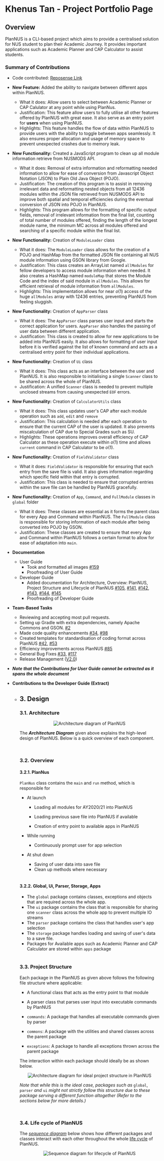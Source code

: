 # Khenus Tan - Project Portfolio Page

## Overview

PlanNUS is a CLI-based project which aims to provide a centralised solution for NUS student to plan their Academic Journey. It provides important applications such as Academic Planner and CAP Calculator to assist students. 

### Summary of Contributions

* Code contributed: [Reposense Link](https://nus-cs2113-ay2021s1.github.io/tp-dashboard/#breakdown=true&search=khenus&sort=groupTitle&sortWithin=title&since=2020-09-27&timeframe=commit&mergegroup=&groupSelect=groupByRepos&checkedFileTypes=docs~functional-code~test-code~other "Link to contributed code")
* **New Feature:** Added the ability to navigate between different apps within PlanNUS.
    * What it does: Allow users to select between Academic Planner or CAP Calulator at any point while using PlanNus.
    * Justification: This feature allow users to fully utilise all other features offered by PlanNUS with great ease. It also serve as an entry point for **users** when using PlanNUS.
    * Highlights: This feature handles the flow of data within PlanNUS to provide users with the ability to toggle between apps seamlessly. It also ensures proper allocation and usage of memory space to prevent unexpected crashes due to memory leak.
* **New Functionality:** Created a JavaScript program to clean up all module information retrieve from NUSMODS API.
    * What it does: Removal of extra information and reformatting needed information to allow for ease of conversion from Javascript Object Notation (JSON) to Plain Old Java Object (POJO).
    * Justification: The creation of this program is to assist in removing irrelevant data and reformatting nested objects from all 12436 modules within the JSON file retrieved from NUSMODS API to improve both spatial and temporal efficiencies during the eventual conversion of JSON into POJO in PlanNUS.
    * Highlights: This program allows for the formatting of specific output fields, removal of irrelevant information from the final list, counting of total number of modules offered, finding the length of the longest module name, the minimum MC across all modules offered and searching of a specific module within the final list.
* **New Functionality:** Creation of `ModuleLoader` class
    * What it does: The `ModuleLoader` class allows for the creation of a POJO and HashMap from the formatted JSON file containing all NUS module information using GSON library from Google.
    * Justification: This class creates an ArrayList named `allModules` for fellow developers to access module information when needed.  It also creates a HashMap named `moduleMap` that stores the Module Code and the index of said module in `allModules`. This allows for efficient retrieval of module information from `allModules`.
    * Highlights: This implementation allows for near $o(1)$ access of the huge `allModules` array with 12436 entries, preventing PlanNUS from feeling sluggish. 
* **New Functionality:** Creation of `AppParser` class
    * What it does: The `AppParser` class parses user input and starts the correct application for users. `AppParser` also handles the passing of user data between different application. 
    * Justification:  This class is created to allow for new applications to be added into PlanNUS easily. It also allows for formatting of user input before it is verified against the list of known command and acts as a centralised entry point for their individual applications.
* **New Functionality:** Creation of `Ui` class
    * What it does: This class acts as an interface between the user and PlanNUS. It is also responsible to initialising a single `Scanner` class to be shared across the whole of PlanNUS.
    * Justification:  A unified `Scanner` class is needed to prevent multiple unclosed streams from causing unexpected `EOF` errors. 
* **New Functionality:**  Creation of `CalculatorUtils` class
    * What it does: This class updates user's CAP after each module operation such as `add`, `edit` and `remove`
    * Justification: This calculation is needed after each operation to ensure that the current CAP of the user is updated. It also prevents miscalculation of CAP due to Special Grades such as SU.
    * Highlights: These operations improves overall efficiency of CAP Calculator as these operation execute within $o(1)$ time and allows `current` command in CAP Calculator to be $o(1)$.
* **New Functionality:** Creation of `FieldValidator` class
    * What it does: `FieldValidator` is responsible for ensuring that each entry from the save file is valid. It also gives information regarding which specific field within that entry is corrupted.
    * Justification: This class is needed to ensure that corrupted entries within the save file can be handled by PlanNUS gracefully.
* **New Functionality:** Creation of `App`, `Command`, and `FullModule` classes in `global` folder
    * What it does: These classes are essential as it forms the parent class for every App and Command within PlanNUS. The `FullModule` class is responsible for storing information of each module after being converted into POJO by GSON.
    * Justification: These classes are created to ensure that every App and Command within PlanNUS follows a certain format to allow for ease of adaptation into `main`.
* **Documentation**
    * User Guide
        * Took and formatted all images [#159](https://github.com/AY2021S1-CS2113T-F12-1/tp/pull/159)
        * Proofreading of User Guide
    * Developer Guide
        * Added documentation for Architecture, Overview: PlanNUS, Project Structure and Lifecycle of PlanNUS [#105](https://github.com/AY2021S1-CS2113T-F12-1/tp/pull/105), [#141](https://github.com/AY2021S1-CS2113T-F12-1/tp/pull/141), [#142](https://github.com/AY2021S1-CS2113T-F12-1/tp/pull/142), [#143](https://github.com/AY2021S1-CS2113T-F12-1/tp/pull/143), [#144](https://github.com/AY2021S1-CS2113T-F12-1/tp/pull/144), [#145](https://github.com/AY2021S1-CS2113T-F12-1/tp/pull/145)
        * Proofreading of Developer Guide

* **Team-Based Tasks**
  * Reviewing and accepting most pull requests.
  * Setting up Gradle with extra dependencies, namely Apache Commons and GSON. [#2](https://github.com/AY2021S1-CS2113T-F12-1/tp/pull/2)
  * Made code quality enhancements [#34](https://github.com/AY2021S1-CS2113T-F12-1/tp/pull/34), [#98](https://github.com/AY2021S1-CS2113T-F12-1/tp/pull/98)
  * Created templates for standardisation of coding format across PlanNUS [#42](https://github.com/AY2021S1-CS2113T-F12-1/tp/pull/42), [#53](https://github.com/AY2021S1-CS2113T-F12-1/tp/pull/53)
  * Efficiency improvements across PlanNUS [#85](https://github.com/AY2021S1-CS2113T-F12-1/tp/pull/85)
  * General Bug Fixes [#33](https://github.com/AY2021S1-CS2113T-F12-1/tp/pull/33), [#117](https://github.com/AY2021S1-CS2113T-F12-1/tp/pull/117)
  * Release Management ([V2.0](https://github.com/AY2021S1-CS2113T-F12-1/tp/releases/tag/V2.0))

* ***Note that the Contributions for User Guide cannot be extracted as it spans the whole document***

* **Contributions to the Developer Guide (Extract)** 

  * ## 3. Design

    ### 3.1. Architecture

    <div style="text-align:center">
        <img src="../images/DeveloperGuide/Architecture.png" alt="Architecture diagram of PlanNUS"/>
    </div>


    The ***Architecture Diagram*** given above explains the high-level design of PlanNUS. Below is a quick overview of each component.
    
    <br>
    
    ### 3.2. Overview
    
    #### 3.2.1. PlanNus
    
    `PlanNus` class contains the `main` and `run` method, which is responsible for
    
      * At launch
    
        * Loading all modules for AY2020/21 into PlanNUS
    
        * Loading previous save file into PlanNUS if available
    
        * Creation of entry point to available apps in PlanNUS
    
      * While running
    
        * Continuously prompt user for app selection
    
      * At shut down
    
        * Saving of user data into save file
        * Clean up methods where necessary
    
    <br>
    
    #### 3.2.2. Global, Ui, Parser, Storage, Apps
    
    * The `global` package contains classes, exceptions and objects that are required across the whole app. 
    * The `ui` package contains the class that is responsible for sharing one `scanner` class across the whole app to prevent multiple IO streams
    * The `parser` package contains the class that handles user's app selection
    * The `storage` package handles loading and saving of user's data to a save file.
    * Packages for Available apps such as Academic Planner and CAP Calculator are stored within `apps` package
    
    <br>
    
    ### 3.3. Project Structure
    
    Each package in the PlanNUS as given above follows the following file structure where applicable:
    
    * A functional class that acts as the entry point to that module
    * A parser class that parses user input into executable commands by PlanNUS
    
    * `commands`: A package that handles all executable commands given by parser
    * `commons`: A package with the utilities and shared classes across the parent package
    * `exceptions`: A package to handle all exceptions thrown across the parent package
    
    The interaction within each package should ideally be as shown below.
    
    <div style="text-align:center">
        <img src="../images/DeveloperGuide/Project_structure.png" alt="Architecture diagram for ideal project structure in PlanNUS"/>
    </div>
    
    *Note that while this is the ideal case, packages such as* `global`, `parser` *and* `ui` *might not strictly follow this structure due to these package serving a different function altogether (Refer to the sections below for more details.)*
    
    <br>
    
    ### 3.4. Life cycle of PlanNUS
    
    The [*sequence diagram*](#sequence-diagram) below shows how different packages and classes interact with each other throughout the whole [life cycle](#life-cycle) of PlanNUS.
    
    <div style="text-align:center">
        <img src="../images/DeveloperGuide/Packages_Interaction.png" alt="Sequence diagram for lifecycle of PlanNUS"/>
    </div>
    
    <br>